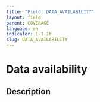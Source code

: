 ```yaml
---
title: "Field: DATA_AVAILABILITY"
layout: field
parent: COVERAGE
language: en
indicator: 1-1-1b
slug: DATA_AVAILABILITY
---
```

# Data availability

## Description